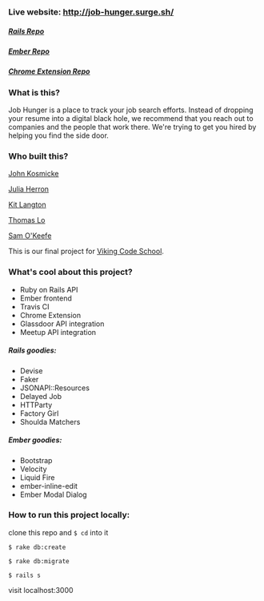 ### Live website: http://job-hunger.surge.sh/


#####  [Rails Repo](https://github.com/kitlangton/job_hunger_rails)
#####  [Ember Repo](https://github.com/kitlangton/job_hunger_ember)
#####  [Chrome Extension Repo](https://github.com/cadyherron/job_hunger_chrome)


### What is this?

Job Hunger is a place to track your job search efforts. Instead of dropping your resume into a digital black hole, we recommend that you reach out to companies and the people that work there. We're trying to get you hired by helping you find the side door.



### Who built this?

[John Kosmicke](https://github.com/koziscool)

[Julia Herron](https://github.com/cadyherron)

[Kit Langton](https://github.com/kitlangton)

[Thomas Lo](https://github.com/thomasjinlo)

[Sam O'Keefe](https://github.com/samok13)


This is our final project for [Viking Code School](https://www.vikingcodeschool.com/). 


### What's cool about this project?

* Ruby on Rails API
* Ember frontend
* Travis CI
* Chrome Extension
* Glassdoor API integration
* Meetup API integration


##### Rails goodies:
* Devise
* Faker
* JSONAPI::Resources
* Delayed Job
* HTTParty
* Factory Girl
* Shoulda Matchers



##### Ember goodies:
* Bootstrap
* Velocity
* Liquid Fire
* ember-inline-edit
* Ember Modal Dialog



### How to run this project locally:

clone this repo and `$ cd` into it

`$ rake db:create`

`$ rake db:migrate`

`$ rails s`

visit localhost:3000
